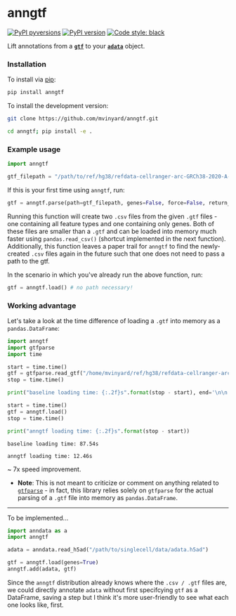 # anngtf

[![PyPI pyversions](https://img.shields.io/pypi/pyversions/licorice.svg)](https://pypi.python.org/pypi/anngtf/)
[![PyPI version](https://badge.fury.io/py/anngtf.svg)](https://badge.fury.io/py/anngtf)
[![Code style: black](https://img.shields.io/badge/code%20style-black-000000.svg)](https://github.com/psf/black)

Lift annotations from a **[`gtf`](https://en.wikipedia.org/wiki/Gene_transfer_format)** to your **[`adata`](https://anndata.readthedocs.io/en/stable/)** object. 

### Installation

To install via [pip](https://pypi.org/project/anngtf):
```BASH
pip install anngtf
```

To install the development version: 
```BASH
git clone https://github.com/mvinyard/anngtf.git

cd anngtf; pip install -e .
```

### Example usage

```python
import anngtf

gtf_filepath = "/path/to/ref/hg38/refdata-cellranger-arc-GRCh38-2020-A-2.0.0/genes/genes.gtf"

```

If this is your first time using `anngtf`, run:
```python
gtf = anngtf.parse(path=gtf_filepath, genes=False, force=False, return_gtf=True)
```
Running this function will create two `.csv` files from the given `.gtf` files - one containing all feature types and one containing only genes. Both of these files are smaller than a `.gtf` and can be loaded into memory much faster using `pandas.read_csv()` (shortcut implemented in the next function). Additionally, this function leaves a paper trail for `anngtf` to find the newly-created `.csv` files again in the future such that one does not need to pass a path to the gtf. 

In the scenario in which you've already run the above function, run:
```python
gtf = anngtf.load() # no path necessary! 
```

### Working advantage

Let's take a look at the time difference of loading a `.gtf` into memory as a `pandas.DataFrame`: 

```python
import anngtf
import gtfparse
import time

start = time.time()
gtf = gtfparse.read_gtf("/home/mvinyard/ref/hg38/refdata-cellranger-arc-GRCh38-2020-A-2.0.0/genes/genes.gtf")
stop = time.time()

print("baseline loading time: {:.2f}s".format(stop - start), end='\n\n')

start = time.time()
gtf = anngtf.load()
stop = time.time()

print("anngtf loading time: {:.2f}s".format(stop - start))
```
```
baseline loading time: 87.54s

anngtf loading time: 12.46s
```
~ 7x speed improvement. 

* **Note**: This is not meant to criticize or comment on anything related to [`gtfparse`](https://github.com/openvax/gtfparse) - in fact, this library relies solely on `gtfparse` for the actual parsing of a `.gtf` file into memory as `pandas.DataFrame`.

---

To be implemented...
```python
import anndata as a
import anngtf

adata = anndata.read_h5ad("/path/to/singlecell/data/adata.h5ad")

gtf = anngtf.load(genes=True)
anngtf.add(adata, gtf)
```

Since the `anngtf` distribution already knows where the `.csv / .gtf` files are, we could directly annotate `adata` without first specifcying `gtf` as a DataFrame, saving a step but I think it's more user-friendly to see what each one looks like, first. 
